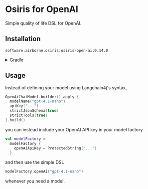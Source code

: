 # Osiris for OpenAI

Simple quality of life DSL for OpenAI.

## Installation

`software.airborne.osiris:osiris-open-ai:0.14.0`

<details>

<summary>Gradle</summary>

```kotlin
plugins {
  id("com.google.cloud.artifactregistry.gradle-plugin")
}

repositories {
  maven {
    url = uri("artifactregistry://us-central1-maven.pkg.dev/airborne-software/maven")
  }
}

dependencies {
  implementation("software.airborne.osiris:osiris-open-ai:0.14.0")

  /**
   * Also include one of the following,
   * depending on whether you're using the agentic framework or the core module.
   */
  implementation("software.airborne.osiris:osiris-agentic:0.14.0") 
  implementation("software.airborne.osiris:osiris-core:0.14.0")
}
```

</details>

## Usage

Instead of defining your model using Langchain4j's syntax,

```kotlin
OpenAiChatModel.builder().apply {
  modelName("gpt-4.1-nano")
  apiKey("...")
  strictJsonSchema(true)
  strictTools(true)
}.build()
```

you can instead include your OpenAI API key in your model factory

```kotlin
val modelFactory =
  modelFactory {
    openAiApiKey = ProtectedString("...")
  }
```

and then use the simple DSL

```kotlin
modelFactory.openAi("gpt-4.1-nano")
```

whenever you need a model.
